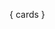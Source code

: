 <div id="q" class="side"></div>

<div id="a" class="side"></div>

{ cards }

<script src="https://cdnjs.cloudflare.com/ajax/libs/showdown/2.1.0/showdown.min.js"></script>

<script>
const q = document.getElementById('q'), a = document.getElementById('a'), c = new showdown.Converter(), getRandomIndex = count => Math.floor(Math.random() * count);

async function showCards() {
  const { cards } = variables;
  if (cards && cards.length) {
    const cardIndex = getRandomIndex(cards.length), card = cards[cardIndex], sideIndex = getRandomIndex(2);
    if (sideIndex == 0) {
        q.innerHTML = c.makeHtml(card[0]);
        await sleep(2000);
        a.innerHTML = c.makeHtml(card[1]);
    } else {
        a.innerHTML = c.makeHtml(card[1]);
        await sleep(2000);
        q.innerHTML = c.makeHtml(card[0]);
    }
    await sleep(2000);
    q.innerHTML = '';
    a.innerHTML = '';
  }
}

let refreshInterval;
registerCallback('cards', function() {
  clearInterval(refreshInterval);
  refreshInterval = setInterval(showCards, 6000);
});
</script>
